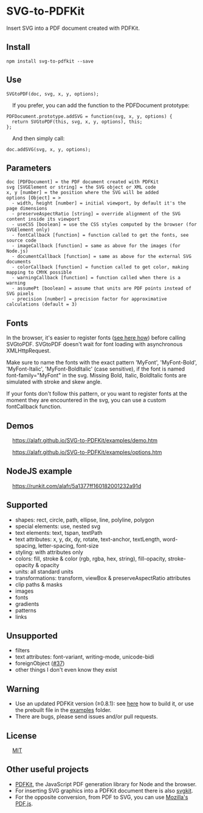 # SVG-to-PDFKit
Insert SVG into a PDF document created with PDFKit.

## Install

    npm install svg-to-pdfkit --save

## Use

    SVGtoPDF(doc, svg, x, y, options);

&nbsp; &nbsp; If you prefer, you can add the function to the PDFDocument prototype:

    PDFDocument.prototype.addSVG = function(svg, x, y, options) {
      return SVGtoPDF(this, svg, x, y, options), this;
    };

&nbsp; &nbsp; And then simply call:

    doc.addSVG(svg, x, y, options);

## Parameters

    doc [PDFDocument] = the PDF document created with PDFKit
    svg [SVGElement or string] = the SVG object or XML code
    x, y [number] = the position where the SVG will be added
    options [Object] = >
      - width, height [number] = initial viewport, by default it's the page dimensions
      - preserveAspectRatio [string] = override alignment of the SVG content inside its viewport
      - useCSS [boolean] = use the CSS styles computed by the browser (for SVGElement only)
      - fontCallback [function] = function called to get the fonts, see source code
      - imageCallback [function] = same as above for the images (for Node.js)
      - documentCallback [function] = same as above for the external SVG documents
      - colorCallback [function] = function called to get color, making mapping to CMYK possible
      - warningCallback [function] = function called when there is a warning
      - assumePt [boolean] = assume that units are PDF points instead of SVG pixels
      - precision [number] = precision factor for approximative calculations (default = 3)

## Fonts
In the browser, it's easier to register fonts (<a href="https://github.com/foliojs/pdfkit/issues/623#issuecomment-284625259">see here how</a>) before calling SVGtoPDF. SVGtoPDF doesn't wait for font loading with asynchronous XMLHttpRequest.

Make sure to name the fonts with the exact pattern 'MyFont', 'MyFont-Bold', 'MyFont-Italic', 'MyFont-BoldItalic' (case sensitive), if the font is named font-family="MyFont" in the svg. Missing Bold, Italic, BoldItalic fonts are simulated with stroke and skew angle.

If your fonts don't follow this pattern, or you want to register fonts at the moment they are encountered in the svg, you can use a custom fontCallback function.

## Demos
&nbsp; &nbsp; <a href="https://alafr.github.io/SVG-to-PDFKit/examples/demo.htm" target="_blank">https://alafr.github.io/SVG-to-PDFKit/examples/demo.htm</a>

&nbsp; &nbsp; <a href="https://alafr.github.io/SVG-to-PDFKit/examples/options.htm" target="_blank">https://alafr.github.io/SVG-to-PDFKit/examples/options.htm</a>

## NodeJS example
&nbsp; &nbsp; <a href="https://runkit.com/alafr/5a1377ff160182001232a91d" target="_blank">https://runkit.com/alafr/5a1377ff160182001232a91d</a>

## Supported
 - shapes: rect, circle, path, ellipse, line, polyline, polygon
 - special elements: use, nested svg
 - text elements: text, tspan, textPath
 - text attributes: x, y, dx, dy, rotate, text-anchor, textLength, word-spacing, letter-spacing, font-size
 - styling: with attributes only
 - colors: fill, stroke & color (rgb, rgba, hex, string), fill-opacity, stroke-opacity & opacity
 - units: all standard units
 - transformations: transform, viewBox & preserveAspectRatio attributes
 - clip paths & masks
 - images
 - fonts
 - gradients
 - patterns
 - links

## Unsupported
 - filters
 - text attributes: font-variant, writing-mode, unicode-bidi
 - foreignObject (<a href="https://github.com/alafr/SVG-to-PDFKit/issues/37">#37</a>)
 - other things I don't even know they exist

## Warning
 - Use an updated PDFKit version (≥0.8.1): see <a href="https://github.com/alafr/pdfkit/wiki/How-to-install-and-build-a-PDFKit-branch">here</a> how to build it, or use the prebuilt file in the <a href="https://github.com/alafr/SVG-to-PDFKit/tree/master/examples">examples</a> folder.
 - There are bugs, please send issues and/or pull requests.

## License
&nbsp; &nbsp; <a href="http://choosealicense.com/licenses/mit/">MIT</a>

## Other useful projects
 - <a href="https://github.com/devongovett/pdfkit">PDFKit</a>, the JavaScript PDF generation library for Node and the browser.
 - For inserting SVG graphics into a PDFKit document there is also <a href="https://github.com/devongovett/svgkit">svgkit</a>.
 - For the opposite conversion, from PDF to SVG, you can use <a href="https://github.com/mozilla/pdf.js">Mozilla's PDF.js</a>.
